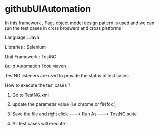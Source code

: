 # githubUIAutomation


In this framework , Page object model design pattern is used and we can run the test cases in cross broswers and cross platforms

Language : Java

Libraries : Selenium

Unit Framework : TestNG

Build Automation Tool: Maven

TestNG listeners are used to provide the status of test cases

How to execute the test cases ?

1. Go to TestNG.xml

2. update the parameter value (i.e chrome or firefox )

    <parameter name = "browserName" value="firefox"/>
    
 3. Save the file and right click ---> Run As ---> TestNG suite 
 4. All test cases will execute
    

